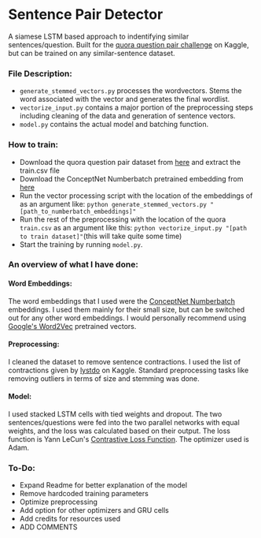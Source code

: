# Sentence Pair Detector

  A siamese LSTM based approach to indentifying similar sentences/question. Built for the [quora question pair challenge](https://www.kaggle.com/c/quora-question-pairs) on Kaggle, but can be trained on any similar-sentence dataset. 
  
### File Description:
- `generate_stemmed_vectors.py` processes the wordvectors. Stems the word associated with the vector and generates the final wordlist.
- `vectorize_input.py` contains a major portion of the preprocessing steps including cleaning of the data and generation of sentence vectors.
- `model.py` contains the actual model and batching function.
### How to train:
- Download the quora question pair dataset from [here](https://www.kaggle.com/c/quora-question-pairs) and extract the train.csv file
- Download the ConceptNet Numberbatch pretrained embedding from [here](https://github.com/commonsense/conceptnet-numberbatch)
- Run the vector processing script with the location of the embeddings of as an argument like: `python generate_stemmed_vectors.py "[path_to_numberbatch_embeddings]"`
- Run the rest of the preprocessing with the location of the quora `train.csv` as an argument like this: `python vectorize_input.py "[path to train dataset]"`(this will take quite some time)
- Start the training by running `model.py`.
### An overview of what I have done:  
#### Word Embeddings: 
The word embeddings that I used were the [ConceptNet Numberbatch](https://github.com/commonsense/conceptnet-numberbatch) embeddings. I used them mainly for their small size, but can be switched out for any other word embeddings. I would personally recommend using [Google's Word2Vec](https://code.google.com/archive/p/word2vec/) pretrained vectors.
#### Preprocessing:
I cleaned the dataset to remove sentence contractions. I used the list of contractions given by [lystdo](https://www.kaggle.com/lystdo) on Kaggle. Standard preprocessing tasks like removing outliers in terms of size and stemming was done.
#### Model:
I used stacked LSTM cells with tied weights and dropout. The two sentences/questions were fed into the two parallel networks with equal weights, and the loss was calculated based on their output. The loss function is Yann LeCun's [Contrastive Loss Function](http://yann.lecun.com/exdb/publis/pdf/hadsell-chopra-lecun-06.pdf). The optimizer used is Adam. 

### To-Do:

 - Expand Readme for better explanation of the model
 - Remove hardcoded training parameters
 - Optimize preprocessing
 - Add option for other optimizers and GRU cells
 - Add credits for resources used
 - ADD COMMENTS
